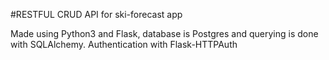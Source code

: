 #RESTFUL CRUD API for ski-forecast app

Made using Python3 and Flask, database is Postgres and querying is done with SQLAlchemy. Authentication with Flask-HTTPAuth
